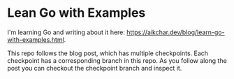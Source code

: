 # Lean Go with Examples

I'm learning Go and writing about it here: https://aikchar.dev/blog/learn-go-with-examples.html.

This repo follows the blog post, which has multiple checkpoints. Each
checkpoint has a corresponding branch in this repo. As you follow along the
post you can checkout the checkpoint branch and inspect it.
